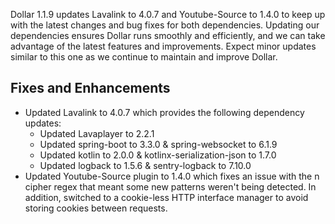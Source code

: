 Dollar 1.1.9 updates Lavalink to 4.0.7 and Youtube-Source to 1.4.0 to keep up with the latest changes and bug fixes for both dependencies. Updating our dependencies ensures Dollar runs smoothly and efficiently, and we can take advantage of the latest features and improvements. Expect minor updates similar to this one as we continue to maintain and improve Dollar.

## Fixes and Enhancements
- Updated Lavalink to 4.0.7 which provides the following dependency updates:
  - Updated Lavaplayer to 2.2.1
  - Updated spring-boot to 3.3.0 & spring-websocket to 6.1.9
  - Updated kotlin to 2.0.0 & kotlinx-serialization-json to 1.7.0
  - Updated logback to 1.5.6 & sentry-logback to 7.10.0
- Updated Youtube-Source plugin to 1.4.0 which fixes an issue with the n cipher regex that meant some new patterns weren't being detected. In addition, switched to a cookie-less HTTP interface manager to avoid storing cookies between requests.
